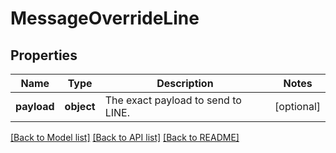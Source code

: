# MessageOverrideLine

## Properties
Name | Type | Description | Notes
------------ | ------------- | ------------- | -------------
**payload** | **object** | The exact payload to send to LINE. | [optional] 

[[Back to Model list]](../README.md#documentation-for-models) [[Back to API list]](../README.md#documentation-for-api-endpoints) [[Back to README]](../README.md)



